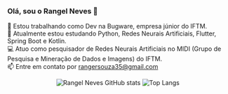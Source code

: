 ### Olá, sou o Rangel Neves 👋

🔭 Estou trabalhando como Dev na Bugware, empresa júnior do IFTM.
<br>
🌱 Atualmente estou estudando Python, Redes Neurais Artificiais, Flutter, Spring Boot e Kotlin.
<br>
💻 Atuo como pesquisador de Redes Neurais Artificiais no MIDI (Grupo de Pesquisa e Mineração de Dados e Imagens) do IFTM.
<br>
📫 Entre em contato por rangersouza35@gmail.com
<br>



<div align="center" display: flex; justify-content: center;">
  
  ![Rangel Neves GitHub stats](https://github-readme-stats.vercel.app/api?username=Rangel64&show_icons=true&theme=radical)
  ![Top Langs](https://github-readme-stats.vercel.app/api/top-langs/?username=Rangel64&layout=compact&theme=radical)
  
</div>
